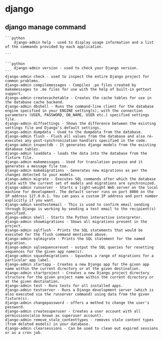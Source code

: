 # django

## django manage command

    ```python
        django-admin help - used to display usage information and a list of the commands provided by each application.
    
    ```

    ```python
        django-admin version - used to check your Django version.
    ```
    django-admin check - used to inspect the entire Django project for common problems.
    django-admin compilemessages - Compiles .po files created by makemessages to .mo files for use with the help of built-in gettext support.
    django-admin createcachetable - Creates the cache tables for use in the database cache backend.
    django-admin dbshell - Runs the command-line client for the database engine specified in your ENGINE setting(s), with the connection parameters (USER, PASSWORD, DB_NAME, USER etc.) specified settings file.
    django-admin diffsettings - Shows the difference between the existing settings file and Django’s default settings.
    django-admin dumpdata - Used to the dumpdata from the database.
    django-admin flush - Flush all values from the database and also re-executes any post-synchronization handlers specified in the code.
    django-admin inspectdb - It generates django models from the existing database tables.
    django-admin loaddata - loads the data into the database from the fixture file.
    django-admin makemessages - Used for translation purpose and it generates a message file too.
    django-admin makemigrations - Generates new migrations as per the changes detected to your models.
    django-admin migrate - Executes SQL commands after which the database state with the current set of models and migrations are synchronized.
    django-admin runserver - Starts a light-weight Web server on the local machine for development. The default server runs on port 8000 on the IP address 127.0.0.1. You can pass a custom IP address and port number explicitly if you want.
    django-admin sendtestemail - This is used to confirm email sending through Django is working by sending a test email to the recipient(s) specified.
    django-admin shell - Starts the Python interactive interpreter.
    django-admin showmigrations - Shows all migrations present in the project.
    django-admin sqlflush - Prints the SQL statements that would be executed for the flush command mentioned above.
    django-admin sqlmigrate - Prints the SQL statement for the named migration.
    django-admin sqlsequencereset - output the SQL queries for resetting sequences for the given app name(s).
    django-admin squashmigrations - Squashes a range of migrations for a particular app_label.
    django-admin startapp - Creates a new Django app for the given app name within the current directory or at the given destination.
    django-admin startproject - Creates a new Django project directory structure for the given project name within the current directory or at the given destination.
    django-admin test - Runs tests for all installed apps.
    django-admin testserver - Runs a Django development server (which is also executed via the runserver command) using data from the given fixture(s).
    django-admin changepassword - offers a method to change the user's password.
    django-admin createsuperuser - Creates a user account with all permissions(also known as superuser account).
    django-admin remove_stale_contenttypes - removes stale content types (from deleted models) in your database.
    django-admin clearsessions - Can be used to clean out expired sessions or as a cron job.


